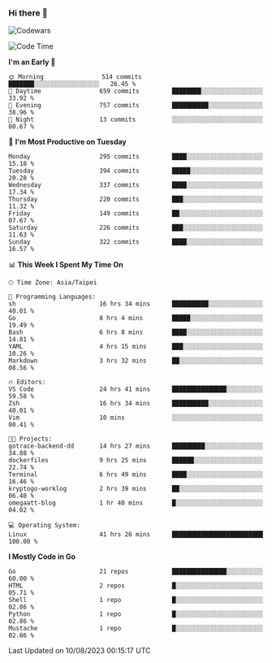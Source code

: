 ### Hi there 👋

![Codewars](https://www.codewars.com/users/omegaatt36/badges/small)

<!--START_SECTION:waka-->
![Code Time](http://img.shields.io/badge/Code%20Time-1%2C498%20hrs%2048%20mins-blue)

**I'm an Early 🐤** 

```text
🌞 Morning                514 commits         ███████░░░░░░░░░░░░░░░░░░   26.45 % 
🌆 Daytime                659 commits         ████████░░░░░░░░░░░░░░░░░   33.92 % 
🌃 Evening                757 commits         ██████████░░░░░░░░░░░░░░░   38.96 % 
🌙 Night                  13 commits          ░░░░░░░░░░░░░░░░░░░░░░░░░   00.67 % 
```
📅 **I'm Most Productive on Tuesday** 

```text
Monday                   295 commits         ████░░░░░░░░░░░░░░░░░░░░░   15.18 % 
Tuesday                  394 commits         █████░░░░░░░░░░░░░░░░░░░░   20.28 % 
Wednesday                337 commits         ████░░░░░░░░░░░░░░░░░░░░░   17.34 % 
Thursday                 220 commits         ███░░░░░░░░░░░░░░░░░░░░░░   11.32 % 
Friday                   149 commits         ██░░░░░░░░░░░░░░░░░░░░░░░   07.67 % 
Saturday                 226 commits         ███░░░░░░░░░░░░░░░░░░░░░░   11.63 % 
Sunday                   322 commits         ████░░░░░░░░░░░░░░░░░░░░░   16.57 % 
```


📊 **This Week I Spent My Time On** 

```text
🕑︎ Time Zone: Asia/Taipei

💬 Programming Languages: 
sh                       16 hrs 34 mins      ██████████░░░░░░░░░░░░░░░   40.01 % 
Go                       8 hrs 4 mins        █████░░░░░░░░░░░░░░░░░░░░   19.49 % 
Bash                     6 hrs 8 mins        ████░░░░░░░░░░░░░░░░░░░░░   14.81 % 
YAML                     4 hrs 15 mins       ███░░░░░░░░░░░░░░░░░░░░░░   10.26 % 
Markdown                 3 hrs 32 mins       ██░░░░░░░░░░░░░░░░░░░░░░░   08.56 % 

🔥 Editors: 
VS Code                  24 hrs 41 mins      ███████████████░░░░░░░░░░   59.58 % 
Zsh                      16 hrs 34 mins      ██████████░░░░░░░░░░░░░░░   40.01 % 
Vim                      10 mins             ░░░░░░░░░░░░░░░░░░░░░░░░░   00.41 % 

🐱‍💻 Projects: 
gotrace-backend-dd       14 hrs 27 mins      █████████░░░░░░░░░░░░░░░░   34.88 % 
dockerfiles              9 hrs 25 mins       ██████░░░░░░░░░░░░░░░░░░░   22.74 % 
Terminal                 6 hrs 49 mins       ████░░░░░░░░░░░░░░░░░░░░░   16.46 % 
kryptogo-worklog         2 hrs 39 mins       ██░░░░░░░░░░░░░░░░░░░░░░░   06.40 % 
omegaatt-blog            1 hr 40 mins        █░░░░░░░░░░░░░░░░░░░░░░░░   04.02 % 

💻 Operating System: 
Linux                    41 hrs 26 mins      █████████████████████████   100.00 % 
```

**I Mostly Code in Go** 

```text
Go                       21 repos            ███████████████░░░░░░░░░░   60.00 % 
HTML                     2 repos             █░░░░░░░░░░░░░░░░░░░░░░░░   05.71 % 
Shell                    1 repo              █░░░░░░░░░░░░░░░░░░░░░░░░   02.86 % 
Python                   1 repo              █░░░░░░░░░░░░░░░░░░░░░░░░   02.86 % 
Mustache                 1 repo              █░░░░░░░░░░░░░░░░░░░░░░░░   02.86 % 
```




 Last Updated on 10/08/2023 00:15:17 UTC
<!--END_SECTION:waka-->

<!--
**omegaatt36/omegaatt36** is a ✨ _special_ ✨ repository because its `README.md` (this file) appears on your GitHub profile.

Here are some ideas to get you started:

- 🔭 I’m currently working on ...
- 🌱 I’m currently learning ...
- 👯 I’m looking to collaborate on ...
- 🤔 I’m looking for help with ...
- 💬 Ask me about ...
- 📫 How to reach me: ...
- 😄 Pronouns: ...
- ⚡ Fun fact: ...
-->
